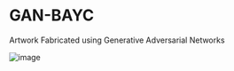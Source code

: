 # GAN-BAYC
Artwork Fabricated using Generative Adversarial Networks

![image](https://user-images.githubusercontent.com/78232682/173234614-81a0006b-48af-428c-aad5-e463b20c5131.png)
